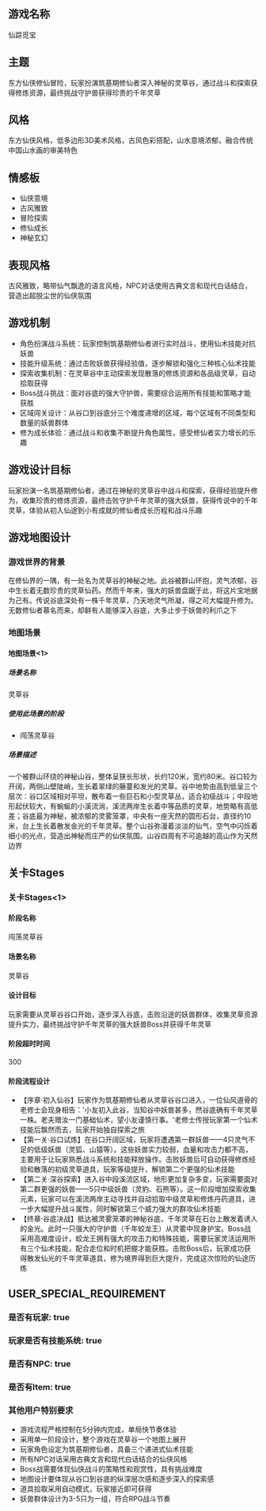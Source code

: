 
## 游戏名称
仙踪觅宝

## 主题
东方仙侠修仙冒险，玩家扮演筑基期修仙者深入神秘的灵草谷，通过战斗和探索获得修炼资源，最终挑战守护兽获得珍贵的千年灵草

## 风格
东方仙侠风格，低多边形3D美术风格，古风色彩搭配，山水意境浓郁，融合传统中国山水画的审美特色

## 情感板
- 仙侠意境
- 古风雅致
- 冒险探索
- 修仙成长
- 神秘玄幻

## 表现风格
古风雅致，略带仙气飘逸的语言风格，NPC对话使用古典文言和现代白话结合，营造出超脱尘世的仙侠氛围

## 游戏机制
- 角色扮演战斗系统：玩家控制筑基期修仙者进行实时战斗，使用仙术技能对抗妖兽
- 技能升级系统：通过击败妖兽获得经验值，逐步解锁和强化三种核心仙术技能
- 探索收集机制：在灵草谷中主动探索发现散落的修炼资源和各品级灵草，自动拾取获得
- Boss战斗挑战：面对谷底的强大守护兽，需要综合运用所有技能和策略才能获胜
- 区域闯关设计：从谷口到谷底分三个难度递增的区域，每个区域有不同类型和数量的妖兽群体
- 修为成长体验：通过战斗和收集不断提升角色属性，感受修仙者实力增长的乐趣

## 游戏设计目标
玩家扮演一名筑基期修仙者，通过在神秘的灵草谷中战斗和探索，获得经验提升修为，收集珍贵的修炼资源，最终击败守护千年灵草的强大妖兽，获得传说中的千年灵草，体验从初入仙途到小有成就的修仙者成长历程和战斗乐趣

## 游戏地图设计

### 游戏世界的背景
在修仙界的一隅，有一处名为灵草谷的神秘之地。此谷被群山环抱，灵气浓郁，谷中生长着无数珍贵的灵草仙药。然而千年来，强大的妖兽盘踞于此，将这片宝地据为己有。传说谷底深处有一株千年灵草，乃天地灵气所凝，得之可大幅提升修为。无数修仙者慕名而来，却鲜有人能够深入谷底，大多止步于妖兽的利爪之下

### 地图场景
#### 地图场景<1>
##### 场景名称
灵草谷
##### 使用此场景的阶段
- 闯荡灵草谷
##### 场景描述
一个被群山环绕的神秘山谷，整体呈狭长形状，长约120米，宽约80米。谷口较为开阔，两侧山壁陡峭，生长着翠绿的藤蔓和发光的灵草。谷中地势由高到低呈三个层次：谷口区域相对平坦，散布着一些巨石和小型灵草丛，适合初级战斗；中段地形起伏较大，有蜿蜒的小溪流淌，溪流两岸生长着中等品质的灵草，地势略有高低差；谷底最为神秘，被浓郁的灵雾笼罩，中央有一座天然的圆形石台，直径约10米，台上生长着散发金光的千年灵草。整个山谷弥漫着淡淡的仙气，空气中闪烁着细小的光点，营造出神秘而庄严的仙侠氛围。山谷四周有不可逾越的高山作为天然边界

## 关卡Stages
### 关卡Stages<1>
#### 阶段名称
闯荡灵草谷
#### 场景名称
灵草谷
#### 设计目标
玩家需要从灵草谷谷口开始，逐步深入谷底，击败沿途的妖兽群体，收集灵草资源提升实力，最终挑战守护千年灵草的强大妖兽Boss并获得千年灵草
#### 阶段超时时间
300
#### 阶段流程设计
- 【序章·初入仙谷】玩家作为筑基期修仙者从灵草谷谷口进入，一位仙风道骨的老修士会现身相告：'小友初入此谷，当知谷中妖兽甚多，然谷底确有千年灵草一株。老夫赠汝一门基础仙术，望小友谨慎行事。'老修士传授玩家第一个仙术技能后飘然而去，玩家开始独自探索之旅
- 【第一关·谷口试炼】在谷口开阔区域，玩家将遭遇第一群妖兽——4只灵气不足的低级妖兽（灵狐、山猿等）。这些妖兽实力较弱，血量和攻击力都不高，主要用于让玩家熟悉战斗系统和技能释放操作。击败妖兽后可自动获得修炼经验和散落的初级灵草道具，玩家等级提升，解锁第二个更强的仙术技能
- 【第二关·深谷探索】进入谷中段溪流区域，地形更加复杂多变，玩家需要面对第二群更强的妖兽——5只中级妖兽（灵豹、石熊等）。这一阶段增加探索收集元素，玩家可以在溪流两岸主动寻找并自动拾取中级灵草和修炼丹药道具，进一步大幅提升战斗属性，同时解锁第三个威力强大的群攻仙术技能
- 【终章·谷底决战】抵达被灵雾笼罩的神秘谷底，千年灵草在石台上散发着诱人的金光。此时一只强大的守护兽（千年蛟龙王）从灵雾中现身护宝。Boss战采用高难度设计，蛟龙王拥有强大的攻击力和特殊技能，需要玩家灵活运用所有三个仙术技能，配合走位和时机把握才能获胜。击败Boss后，玩家成功获得散发仙光的千年灵草道具，修为境界得到巨大提升，完成这次惊险的仙途历练

## USER_SPECIAL_REQUIREMENT

### 是否有玩家: true

### 玩家是否有技能系统: true

### 是否有NPC: true

### 是否有Item: true

### 其他用户特别要求
- 游戏流程严格控制在5分钟内完成，单局快节奏体验
- 采用单一阶段设计，整个游戏在灵草谷一个地图上展开
- 玩家角色设定为筑基期修仙者，具备三个递进式仙术技能
- 所有NPC对话采用古典文言和现代白话结合的仙侠风格
- Boss战需要体现仙侠战斗的策略性和观赏性，具有挑战难度
- 地图设计要体现从谷口到谷底的纵深层次感和逐步深入的探索感
- 道具拾取采用自动模式，玩家接近即可获得
- 妖兽群体设计为3-5只为一组，符合RPG战斗节奏
